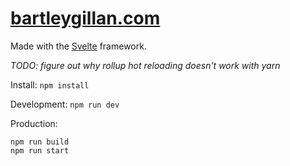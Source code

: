 # [bartleygillan.com](https://bartleygillan.com)

Made with the [Svelte](https://svelte.dev) framework.

*TODO: figure out why rollup hot reloading doesn't work with yarn*

Install: `npm install`

Development: `npm run dev`

Production:
```
npm run build
npm run start
```
